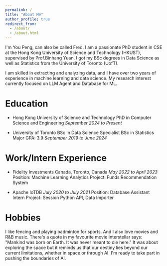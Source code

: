 ```yaml
---
permalink: /
title: "About Me"
author_profile: true
redirect_from: 
  - /about/
  - /about.html
---
```


I'm You Peng, can also be called Fred. I am a passionate PhD student in CSE at the Hong Kong University of Science and Technology (HKUST), supervised by Prof.Binhang Yuan. I got my BSc degrees in Data Science as well as Statistics from the University of Toronto (UofT).

I am skilled in extracting and analyzing data, and I have over two years of experience in machine learning and data science. My research interest currently focused on LLM Agent and Database for ML.

Education
======
- Hong Kong University of Science and Technology
PhD in Computer Science and Engineering
*September 2024 to Present*

- University of Toronto
BSc in Data Science Specialist 
BSc in Statistics Major
GPA: 3.9
*September 2019 to June 2024*

Work/Intern Experience
======
- Fidelity Investments Canada, Toronto, Canada
*May 2022 to April 2023*
Position: Machine Learning Analytics
Project: Funds Recommendation System

- Apache IoTDB
*July 2020 to July 2021*
Position: Database Assistant Intern
Project: Session Python API, Data Importer

Hobbies
======
I like fencing and playing badminton for sports. And I also love movies and R&B music. There's a quote in my favourite movie Interstellar says: "Mankind was born on Earth. It was never meant to die here." It was about exploring the space but it reminds us that our destiny lies beyond our current limitations, whether in space or through AI. I'm ready to take part in pushing the boundaries of AI.